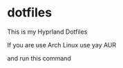 # dotfiles
This is my Hyprland Dotfiles 

If you are use Arch Linux use yay AUR

and run this command

